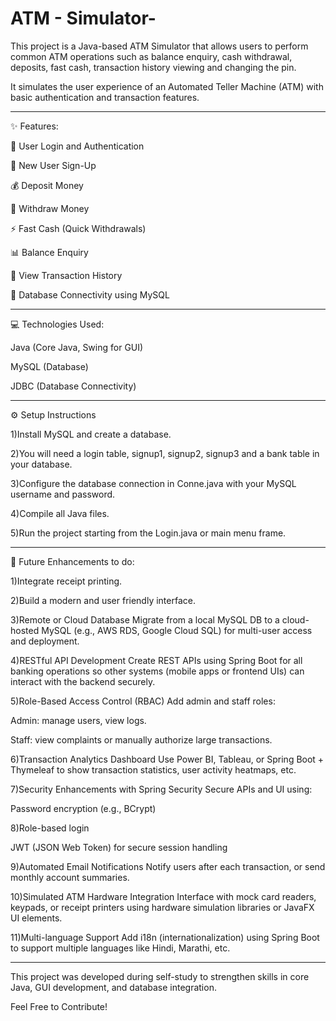 # ATM - Simulator-

This project is a Java-based ATM Simulator that allows users to perform common ATM operations such as balance enquiry, cash withdrawal, deposits, fast cash, transaction history viewing and changing the pin.

It simulates the user experience of an Automated Teller Machine (ATM) with basic authentication and transaction features.

*********************************************************************************************************************************************************************************************************************************************
✨ Features:

🔑 User Login and Authentication

📝 New User Sign-Up

💰 Deposit Money

💸 Withdraw Money

⚡ Fast Cash (Quick Withdrawals)

📊 Balance Enquiry

🧾 View Transaction History

🔌 Database Connectivity using MySQL

*********************************************************************************************************************************************************************************************************************************************


💻 Technologies Used:

Java (Core Java, Swing for GUI)

MySQL (Database)

JDBC (Database Connectivity)

*********************************************************************************************************************************************************************************************************************************************


⚙️ Setup Instructions

1)Install MySQL and create a database.

2)You will need a login table, signup1, signup2, signup3 and a bank table in your database.

3)Configure the database connection in Conne.java with your MySQL username and password.

4)Compile all Java files.

5)Run the project starting from the Login.java or main menu frame.


********************************************************************************************************************************************************************************************************************************************

🚀 Future Enhancements to do:

1)Integrate receipt printing.

2)Build a modern and user friendly interface.

3)Remote or Cloud Database
Migrate from a local MySQL DB to a cloud-hosted MySQL (e.g., AWS RDS, Google Cloud SQL) for multi-user access and deployment.

4)RESTful API Development
Create REST APIs using Spring Boot for all banking operations so other systems (mobile apps or frontend UIs) can interact with the backend securely.

5)Role-Based Access Control (RBAC)
Add admin and staff roles:

Admin: manage users, view logs.

Staff: view complaints or manually authorize large transactions.

6)Transaction Analytics Dashboard
Use Power BI, Tableau, or Spring Boot + Thymeleaf to show transaction statistics, user activity heatmaps, etc.

7)Security Enhancements with Spring Security
Secure APIs and UI using:

Password encryption (e.g., BCrypt)

8)Role-based login

JWT (JSON Web Token) for secure session handling

9)Automated Email Notifications
Notify users after each transaction, or send monthly account summaries.

10)Simulated ATM Hardware Integration
Interface with mock card readers, keypads, or receipt printers using hardware simulation libraries or JavaFX UI elements.

11)Multi-language Support
Add i18n (internationalization) using Spring Boot to support multiple languages like Hindi, Marathi, etc.


********************************************************************************************************************************************************************************************************************************************


This project was developed during self-study to strengthen skills in core Java, GUI development, and database integration.

Feel Free to Contribute!
